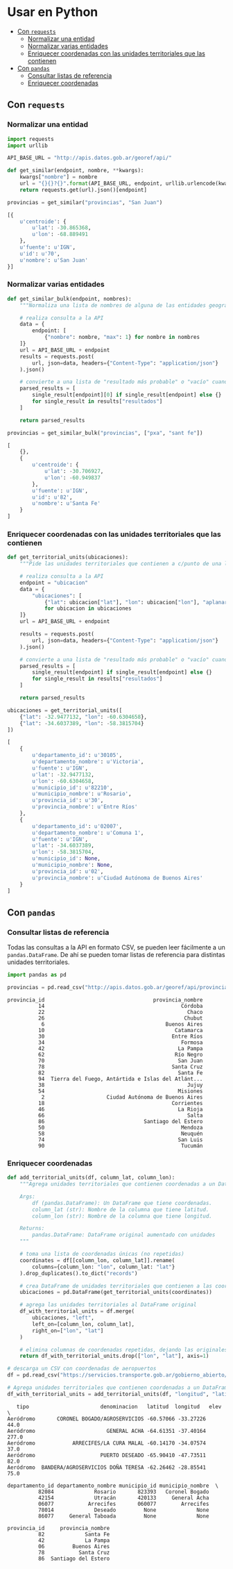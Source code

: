 # Usar en Python

<!-- START doctoc generated TOC please keep comment here to allow auto update -->
<!-- DON'T EDIT THIS SECTION, INSTEAD RE-RUN doctoc TO UPDATE -->
 

- [Con `requests`](#con-requests)
    - [Normalizar una entidad](#normalizar-una-entidad)
    - [Normalizar varias entidades](#normalizar-varias-entidades)
    - [Enriquecer coordenadas con las unidades territoriales que las contienen](#enriquecer-coordenadas-con-las-unidades-territoriales-que-las-contienen)
- [Con `pandas`](#con-pandas)
    - [Consultar listas de referencia](#consultar-listas-de-referencia)
    - [Enriquecer coordenadas](#enriquecer-coordenadas)

<!-- END doctoc generated TOC please keep comment here to allow auto update -->

## Con `requests`

### Normalizar una entidad

```python
import requests
import urllib

API_BASE_URL = "http://apis.datos.gob.ar/georef/api/"

def get_similar(endpoint, nombre, **kwargs):
    kwargs["nombre"] = nombre
    url = "{}{}?{}".format(API_BASE_URL, endpoint, urllib.urlencode(kwargs))
    return requests.get(url).json()[endpoint]

provincias = get_similar("provincias", "San Juan")
```

```python
[{
    u'centroide': {
        u'lat': -30.865368,
        u'lon': -68.889491
    },
    u'fuente': u'IGN',
    u'id': u'70',
    u'nombre': u'San Juan'
}]
```

### Normalizar varias entidades

```python
def get_similar_bulk(endpoint, nombres):
    """Normaliza una lista de nombres de alguna de las entidades geográficas."""

    # realiza consulta a la API
    data = {
        endpoint: [
            {"nombre": nombre, "max": 1} for nombre in nombres
    ]}
    url = API_BASE_URL + endpoint
    results = requests.post(
        url, json=data, headers={"Content-Type": "application/json"}
    ).json()

    # convierte a una lista de "resultado más probable" o "vacío" cuando no hay
    parsed_results = [
        single_result[endpoint][0] if single_result[endpoint] else {}
        for single_result in results["resultados"]
    ]

    return parsed_results

provincias = get_similar_bulk("provincias", ["pxa", "sant fe"])
```

```python
[
    {},
    {
        u'centroide': {
            u'lat': -30.706927,
            u'lon': -60.949837
        },
        u'fuente': u'IGN',
        u'id': u'82',
        u'nombre': u'Santa Fe'
    }
]
```

### Enriquecer coordenadas con las unidades territoriales que las contienen

```python
def get_territorial_units(ubicaciones):
    """Pide las unidades territoriales que contienen a c/punto de una lista de coordenadas."""

    # realiza consulta a la API
    endpoint = "ubicacion"
    data = {
        "ubicaciones": [
            {"lat": ubicacion["lat"], "lon": ubicacion["lon"], "aplanar": True}
            for ubicacion in ubicaciones
    ]}
    url = API_BASE_URL + endpoint

    results = requests.post(
        url, json=data, headers={"Content-Type": "application/json"}
    ).json()

    # convierte a una lista de "resultado más probable" o "vacío" cuando no hay
    parsed_results = [
        single_result[endpoint] if single_result[endpoint] else {}
        for single_result in results["resultados"]
    ]

    return parsed_results

ubicaciones = get_territorial_units([
    {"lat": -32.9477132, "lon": -60.6304658},
    {"lat": -34.6037389, "lon": -58.3815704}
])
```

```python
[
    {
        u'departamento_id': u'30105',
        u'departamento_nombre': u'Victoria',
        u'fuente': u'IGN',
        u'lat': -32.9477132,
        u'lon': -60.6304658,
        u'municipio_id': u'82210',
        u'municipio_nombre': u'Rosario',
        u'provincia_id': u'30',
        u'provincia_nombre': u'Entre Ríos'
    },
    {
        u'departamento_id': u'02007',
        u'departamento_nombre': u'Comuna 1',
        u'fuente': u'IGN',
        u'lat': -34.6037389,
        u'lon': -58.3815704,
        u'municipio_id': None,
        u'municipio_nombre': None,
        u'provincia_id': u'02',
        u'provincia_nombre': u'Ciudad Autónoma de Buenos Aires'
    }
]
```

## Con `pandas`

### Consultar listas de referencia

Todas las consultas a la API en formato CSV, se pueden leer fácilmente a un `pandas.DataFrame`. De ahí se pueden tomar listas de referencia para distintas unidades territoriales.

```python
import pandas as pd

provincias = pd.read_csv("http://apis.datos.gob.ar/georef/api/provincias?formato=csv")
```

```
provincia_id                                   provincia_nombre
          14                                            Córdoba
          22                                              Chaco
          26                                             Chubut
           6                                       Buenos Aires
          10                                          Catamarca
          30                                         Entre Ríos
          34                                            Formosa
          42                                           La Pampa
          62                                          Río Negro
          70                                           San Juan
          78                                         Santa Cruz
          82                                           Santa Fe
          94  Tierra del Fuego, Antártida e Islas del Atlánt...
          38                                              Jujuy
          54                                           Misiones
           2                    Ciudad Autónoma de Buenos Aires
          18                                         Corrientes
          46                                           La Rioja
          66                                              Salta
          86                                Santiago del Estero
          50                                            Mendoza
          58                                            Neuquén
          74                                           San Luis
          90                                            Tucumán
```

### Enriquecer coordenadas

```python
def add_territorial_units(df, column_lat, column_lon):
    """Agrega unidades territoriales que contienen coordenadas a un DataFrame.

    Args:
        df (pandas.DataFrame): Un DataFrame que tiene coordenadas.
        column_lat (str): Nombre de la columna que tiene latitud.
        column_lon (str): Nombre de la columna que tiene longitud.

    Returns:
        pandas.DataFrame: DataFrame original aumentado con unidades       territoriales que contienen a las coordenadas.
    """

    # toma una lista de coordenadas únicas (no repetidas)
    coordinates = df[[column_lon, column_lat]].rename(
        columns={column_lon: "lon", column_lat: "lat"}
    ).drop_duplicates().to_dict("records")

    # crea DataFrame de unidades territoriales que contienen a las coordenadas
    ubicaciones = pd.DataFrame(get_territorial_units(coordinates))

    # agrega las unidades territoriales al DataFrame original
    df_with_territorial_units = df.merge(
        ubicaciones, "left",
        left_on=[column_lon, column_lat],
        right_on=["lon", "lat"]
    )

    # elimina columnas de coordenadas repetidas, dejando las originales
    return df_with_territorial_units.drop(["lon", "lat"], axis=1)

# descarga un CSV con coordenadas de aeropuertos
df = pd.read_csv("https://servicios.transporte.gob.ar/gobierno_abierto/descargar.php?t=aeropuertos&d=detalle", sep=";")

# Agrega unidades territoriales que contienen coordenadas a un DataFrame
df_with_territorial_units = add_territorial_units(df, "longitud", "latitud")
```

```
   tipo                       denominacion   latitud  longitud   elev  \
Aeródromo       CORONEL BOGADO/AGROSERVICIOS -60.57066 -33.27226   44.0
Aeródromo                       GENERAL ACHA -64.61351 -37.40164  277.0
Aeródromo            ARRECIFES/LA CURA MALAL -60.14170 -34.07574   37.0
Aeródromo                     PUERTO DESEADO -65.90410 -47.73511   82.0
Aeródromo  BANDERA/AGROSERVICIOS DOÑA TERESA -62.26462 -28.85541   75.0

departamento_id departamento_nombre municipio_id municipio_nombre  \
          82084             Rosario       823393   Coronel Bogado
          42154             Utracán       420133     General Acha
          06077           Arrecifes       060077        Arrecifes
          78014             Deseado         None             None
          86077     General Taboada         None             None

provincia_id     provincia_nombre
          82             Santa Fe
          42             La Pampa
          06         Buenos Aires
          78           Santa Cruz
          86  Santiago del Estero
```

<!-- ## Con `data-cleaner` -->
